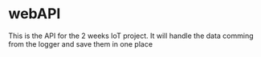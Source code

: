 # webAPI
This is the API for the 2 weeks IoT project. It will handle the data comming from the logger and save them in one place
